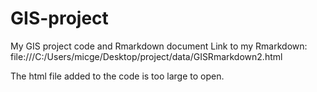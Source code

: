 # GIS-project
My GIS project code and Rmarkdown document
Link to my Rmarkdown:
file:///C:/Users/micge/Desktop/project/data/GISRmarkdown2.html

The html file added to the code is too large to open.
